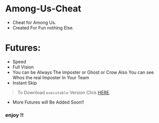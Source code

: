 # Among-Us-Cheat

* Cheat for Among Us.
* Created  For Fun nothing  Else.

# Futures:
* Speed
* Full Vision
* You can be Always  The  Imposter or Ghost or Crow Also You can see Whos  the real Imposter In Your Team 
* Instant Skip
> To Download `executable` Version Click [HERE](https://github.com/walczy/Among-Us-Cheat/releases/tag/Among-Us ).
* More Futures will  Be Added Soon!!
### enjoy !!

